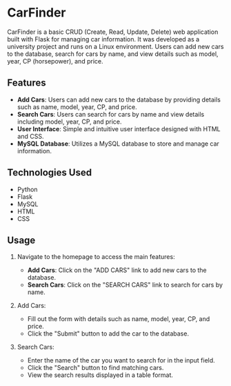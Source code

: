 # CarFinder

CarFinder is a basic CRUD (Create, Read, Update, Delete) web application built with Flask for managing car information. It was developed as a university project and runs on a Linux environment. Users can add new cars to the database, search for cars by name, and view details such as model, year, CP (horsepower), and price.

## Features

- **Add Cars**: Users can add new cars to the database by providing details such as name, model, year, CP, and price.
- **Search Cars**: Users can search for cars by name and view details including model, year, CP, and price.
- **User Interface**: Simple and intuitive user interface designed with HTML and CSS.
- **MySQL Database**: Utilizes a MySQL database to store and manage car information.

## Technologies Used

- Python
- Flask
- MySQL
- HTML
- CSS

## Usage

1. Navigate to the homepage to access the main features:
   - **Add Cars**: Click on the "ADD CARS" link to add new cars to the database.
   - **Search Cars**: Click on the "SEARCH CARS" link to search for cars by name.

2. Add Cars:
   - Fill out the form with details such as name, model, year, CP, and price.
   - Click the "Submit" button to add the car to the database.

3. Search Cars:
   - Enter the name of the car you want to search for in the input field.
   - Click the "Search" button to find matching cars.
   - View the search results displayed in a table format.
